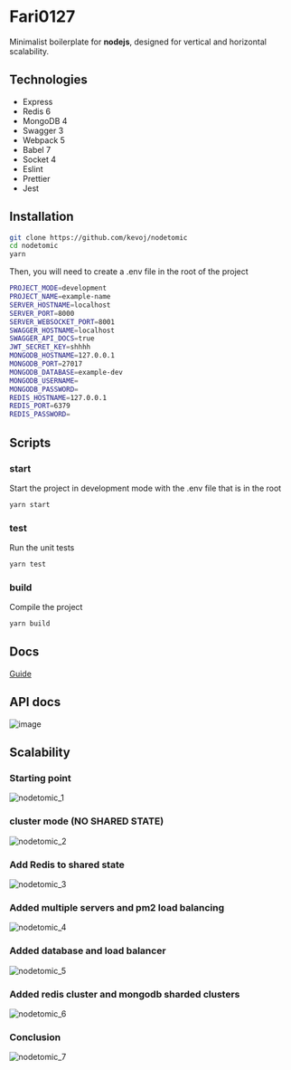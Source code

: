# Fari0127

Minimalist boilerplate for **nodejs**, designed for vertical and horizontal scalability.

## Technologies

- Express
- Redis 6
- MongoDB 4
- Swagger 3
- Webpack 5
- Babel 7
- Socket 4
- Eslint
- Prettier
- Jest

## Installation

```bash
git clone https://github.com/kevoj/nodetomic
cd nodetomic
yarn
```

Then, you will need to create a .env file in the root of the project

```bash
PROJECT_MODE=development
PROJECT_NAME=example-name
SERVER_HOSTNAME=localhost
SERVER_PORT=8000
SERVER_WEBSOCKET_PORT=8001
SWAGGER_HOSTNAME=localhost
SWAGGER_API_DOCS=true
JWT_SECRET_KEY=shhhh
MONGODB_HOSTNAME=127.0.0.1
MONGODB_PORT=27017
MONGODB_DATABASE=example-dev
MONGODB_USERNAME=
MONGODB_PASSWORD=
REDIS_HOSTNAME=127.0.0.1
REDIS_PORT=6379
REDIS_PASSWORD=
```
## Scripts

### start

Start the project in development mode with the .env file that is in the root

```bash
yarn start
```

### test

Run the unit tests

```bash
yarn test
```

### build

Compile the project

```bash
yarn build
```

## Docs

[Guide](https://kevoj.github.io/nodetomic)

## API docs

![image](https://user-images.githubusercontent.com/2652129/128109277-2a7bed2d-f6e7-4fe8-8e67-215fbf60f186.png)

## Scalability

### Starting point

![nodetomic_1](https://user-images.githubusercontent.com/2652129/128117943-ba569149-8f3c-4252-9231-9e16936167a2.png)

### cluster mode **(NO SHARED STATE)**

![nodetomic_2](https://user-images.githubusercontent.com/2652129/128117945-cd4abb81-7c36-4cc3-8de8-0f8b809c6988.png)

### Add Redis to shared state

![nodetomic_3](https://user-images.githubusercontent.com/2652129/128117950-b576e53a-d14b-4b7c-96cc-c317958c1bd3.png)

### Added multiple servers and pm2 load balancing

![nodetomic_4](https://user-images.githubusercontent.com/2652129/128117954-be4c1813-5222-474c-bac1-40ffd6aace60.png)

### Added database and load balancer

![nodetomic_5](https://user-images.githubusercontent.com/2652129/128117959-e2893fb2-7588-4fb0-8625-b237be20dad2.png)

### Added redis cluster and mongodb sharded clusters

![nodetomic_6](https://user-images.githubusercontent.com/2652129/128117966-7bbc6054-97a7-4ae4-bfc1-71071c41fdd7.png)

### Conclusion

![nodetomic_7](https://user-images.githubusercontent.com/2652129/128117968-de8d3d3f-25af-4b5f-bfab-cac9d9e9dac9.png)
